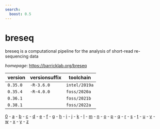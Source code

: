 ```yaml
---
search:
  boost: 0.5
---
```

# breseq

breseq is a computational pipeline for the analysis of short-read re-sequencing data

*homepage*: <https://barricklab.org/breseq>

version | versionsuffix | toolchain
--------|---------------|----------
``0.35.0`` | ``-R-3.6.0`` | ``intel/2019a``
``0.35.4`` | ``-R-4.0.0`` | ``foss/2020a``
``0.36.1`` |  | ``foss/2021b``
``0.38.1`` |  | ``foss/2022a``

[0](../0/index.md) - [a](../a/index.md) - [b](../b/index.md) - [c](../c/index.md) - [d](../d/index.md) - [e](../e/index.md) - [f](../f/index.md) - [g](../g/index.md) - [h](../h/index.md) - [i](../i/index.md) - [j](../j/index.md) - [k](../k/index.md) - [l](../l/index.md) - [m](../m/index.md) - [n](../n/index.md) - [o](../o/index.md) - [p](../p/index.md) - [q](../q/index.md) - [r](../r/index.md) - [s](../s/index.md) - [t](../t/index.md) - [u](../u/index.md) - [v](../v/index.md) - [w](../w/index.md) - [x](../x/index.md) - [y](../y/index.md) - [z](../z/index.md)

